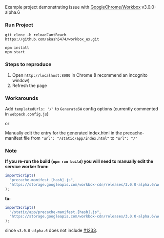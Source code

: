 Example project demonstrating issue with [GoogleChrome/Workbox](https://github.com/googlechrome/workbox) v3.0.0-alpha.6

### Run Project

```
git clone -b reloadCantReach https://github.com/akash5474/workbox_ex.git

npm install
npm start
```

### Steps to reproduce

1. Open `http://localhost:8080` in Chrome (I recommend an incognito window)
2. Refresh the page


### Workarounds

Add `templatedUrls: '/'` to `GenerateSW` config options (currently commented in `webpack.config.js`)


or


Manually edit the entry for the generated index.html in the precache-manifest file
from `"url": "/static/app/index.html"` to `"url": "/"`



### Note

**If you re-run the build (`npm run build`) you will need to manually edit the service worker from:**

```javascript
importScripts(
  "precache-manifest.[hash].js",
  "https://storage.googleapis.com/workbox-cdn/releases/3.0.0-alpha.6/workbox-sw.js"
);
```

**to:**

```javascript
importScripts(
  "/static/app/precache-manifest.[hash].js",
  "https://storage.googleapis.com/workbox-cdn/releases/3.0.0-alpha.6/workbox-sw.js"
);
```

since `v3.0.0-alpha.6` does not include [#1233](https://github.com/GoogleChrome/workbox/pull/1233).
